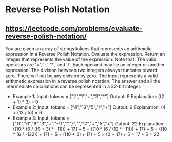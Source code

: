 # Reverse Polish Notation
## https://leetcode.com/problems/evaluate-reverse-polish-notation/
You are given an array of strings tokens that represents an arithmetic expression in a Reverse Polish Notation.
Evaluate the expression. Return an integer that represents the value of the expression.
Note that:
    The valid operators are '+', '-', '*', and '/'.
    Each operand may be an integer or another expression.
    The division between two integers always truncates toward zero.
    There will not be any division by zero.
    The input represents a valid arithmetic expression in a reverse polish notation.
    The answer and all the intermediate calculations can be represented in a 32-bit integer.
    `
- Example 1:
  Input: tokens = ["2","1","+","3","*"]
  Output: 9
  Explanation: ((2 + 1) * 3) = 9
- Example 2:
Input: tokens = ["4","13","5","/","+"]
  Output: 6
  Explanation: (4 + (13 / 5)) = 6
- Example 3:
    Input: tokens = ["10","6","9","3","+","-11","*","/","*","17","+","5","+"]
    Output: 22
    Explanation: ((10 * (6 / ((9 + 3) * -11))) + 17) + 5
    = ((10 * (6 / (12 * -11))) + 17) + 5
    = ((10 * (6 / -132)) + 17) + 5
    = ((10 * 0) + 17) + 5
    = (0 + 17) + 5
    = 17 + 5
    = 22
    `

        
```cpp


```


